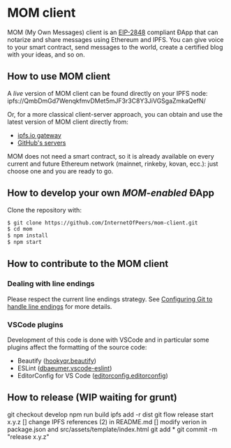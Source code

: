 # MOM client

MOM (My Own Messages) client is an [EIP-2848](https://github.com/ethereum/EIPs/blob/master/EIPS/eip-2848.md) compliant ÐApp that can notarize and share messages using Ethereum and IPFS. You can give voice to your smart contract, send messages to the world, create a certified blog with your ideas, and so on.

## How to use MOM client

A *live* version of MOM client can be found directly on your IPFS node: ipfs://QmbDmGd7WenqkfmvDMet5mJF3r3C8Y3JiVGSgaZmkaQefN/

Or, for a more classical client-server approach, you can obtain and use the latest version of MOM client directly from:
- [ipfs.io gateway](https://ipfs.io/ipfs/QmbDmGd7WenqkfmvDMet5mJF3r3C8Y3JiVGSgaZmkaQefN/)
- [GitHub's servers](https://internetofpeers.github.io/mom-client)

MOM does not need a smart contract, so it is already available on every current and future Ethereum network (mainnet, rinkeby, kovan, ecc.): just choose one and you are ready to go.

## How to develop your own _MOM-enabled_ ÐApp

Clone the repository with:

```bash
$ git clone https://github.com/InternetOfPeers/mom-client.git
$ cd mom
$ npm install
$ npm start
```

## How to contribute to the MOM client

### Dealing with line endings
Please respect the current line endings strategy. See [Configuring Git to handle line endings](https://help.github.com/en/articles/dealing-with-line-endings) for more details.

### VSCode plugins
Development of this code is done with VSCode and in particular some plugins affect the formatting of the source code:
- Beautify ([hookyqr.beautify](https://marketplace.visualstudio.com/items?itemName=HookyQR.beautify))
- ESLint ([dbaeumer.vscode-eslint](https://marketplace.visualstudio.com/items?itemName=dbaeumer.vscode-eslint))
- EditorConfig for VS Code ([editorconfig.editorconfig](https://marketplace.visualstudio.com/items?itemName=EditorConfig.EditorConfig))

## How to release (WIP waiting for grunt)
git checkout develop
npm run build
ipfs add -r dist
git flow release start x.y.z
[] change IPFS references (2) in README.md
[] modify verion in package.json and src/assets/template/index.html
git add *
git commit -m "release x.y.z"
